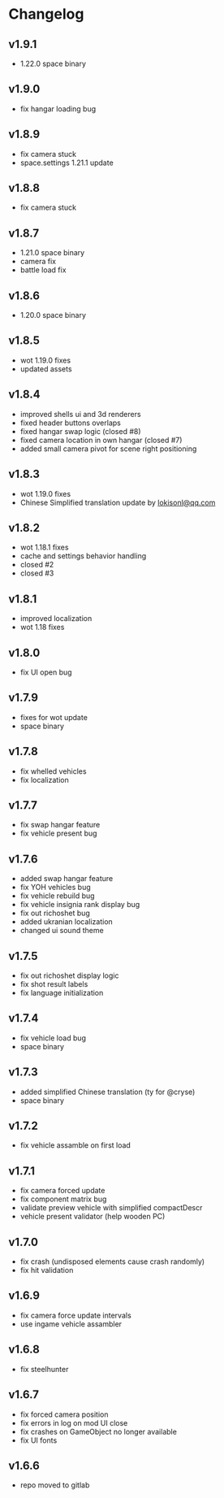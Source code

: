 # Changelog

## v1.9.1

* 1.22.0 space binary

## v1.9.0

* fix hangar loading bug

## v1.8.9

* fix camera stuck
* space.settings 1.21.1 update

## v1.8.8

* fix camera stuck

## v1.8.7

* 1.21.0 space binary
* camera fix
* battle load fix

## v1.8.6

* 1.20.0 space binary

## v1.8.5

* wot 1.19.0 fixes
* updated assets

## v1.8.4

* improved shells ui and 3d renderers
* fixed header buttons overlaps
* fixed hangar swap logic (closed #8)
* fixed camera location in own hangar (closed #7)
* added small camera pivot for scene right positioning

## v1.8.3

* wot 1.19.0 fixes
* Chinese Simplified translation update by lokisonl@qq.com

## v1.8.2

* wot 1.18.1 fixes
* cache and settings behavior handling
* closed #2 
* closed #3

## v1.8.1

* improved localization
* wot 1.18 fixes

## v1.8.0

* fix UI open bug

## v1.7.9

* fixes for wot update
* space binary

## v1.7.8

* fix whelled vehicles
* fix localization

## v1.7.7

* fix swap hangar feature
* fix vehicle present bug

## v1.7.6

* added swap hangar feature
* fix YOH vehicles bug
* fix vehicle rebuild bug
* fix vehicle insignia rank display bug
* fix out richoshet bug
* added ukranian localization
* changed ui sound theme

## v1.7.5

* fix out richoshet display logic
* fix shot result labels
* fix language initialization

## v1.7.4

* fix vehicle load bug
* space binary

## v1.7.3

* added simplified Chinese translation (ty for @cryse)
* space binary

## v1.7.2

* fix vehicle assamble on first load

## v1.7.1

* fix camera forced update
* fix component matrix bug
* validate preview vehicle with simplified compactDescr
* vehicle present validator (help wooden PC)

## v1.7.0

* fix crash (undisposed elements cause crash randomly)
* fix hit validation

## v1.6.9

* fix camera force update intervals
* use ingame vehicle assambler

## v1.6.8

* fix steelhunter

## v1.6.7

* fix forced camera position
* fix errors in log on mod UI close
* fix crashes on GameObject no longer available
* fix UI fonts

## v1.6.6

* repo moved to gitlab